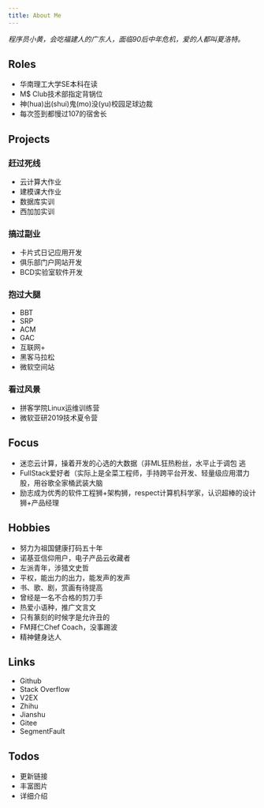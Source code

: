 ```yaml
---
title: About Me
---
```




​		*程序员小黄，会吃福建人的广东人，面临90后中年危机，爱的人都叫夏洛特。*



<!-- more -->



## **Roles**

- 华南理工大学SE本科在读
- M$ Club技术部指定背锅位
- 神(hua)出(shui)鬼(mo)没(yu)校园足球边裁
- 每次签到都慢过107的宿舍长

## **Projects**

### **赶过死线**

- 云计算大作业
- 建模课大作业
- 数据库实训
- 西加加实训

### **搞过副业**

- 卡片式日记应用开发
- 俱乐部门户网站开发
- BCD实验室软件开发

### **抱过大腿**

- BBT
- SRP
- ACM
- GAC
- 互联网+
- 黑客马拉松
- 微软空间站

### **看过风景**

- 拼客学院Linux运维训练营
- 微软亚研2019技术夏令营

## **Focus**

- 迷恋云计算，操着开发的心选的大数据（非ML狂热粉丝，水平止于调包 逃
- FullStack爱好者（实际上是全菜工程师，手持跨平台开发、轻量级应用潜力股，用谷歌全家桶武装大脑
- 励志成为优秀的软件工程狮+架构狮，respect计算机科学家，认识超棒的设计狮+产品经理

## **Hobbies**

- 努力为祖国健康打码五十年
- 诺基亚信仰用户，电子产品云收藏者
- 左派青年，涉猎文史哲
- 平权，能出力的出力，能发声的发声
- 书、歌、剧，赏画有待提高
- 曾经是一名不合格的剪刀手
- 热爱小语种，推广文言文
- 只有篆刻的时候字是允许丑的
- FM拜仁Chef Coach，没事踢波
- 精神健身达人

## **Links**

- Github
- Stack Overflow
- V2EX
- Zhihu
- Jianshu
- Gitee
- SegmentFault

## **Todos**

- 更新链接
- 丰富图片
- 详细介绍
